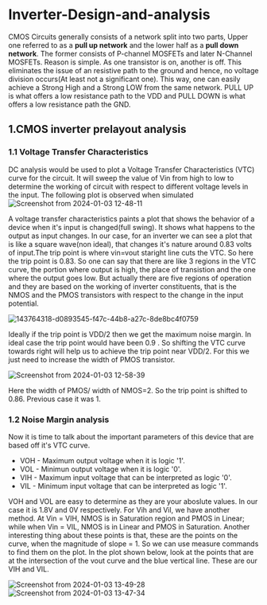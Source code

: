 # Inverter-Design-and-analysis
CMOS Circuits generally consists of a network split into two parts, Upper one referred to as a **pull up network** and the lower half as a **pull down network**. The former consists of P-channel MOSFETs and later N-Channel MOSFETs. Reason is simple. As one transistor is on, another is off. This eliminates the issue of an resistive path to the ground and hence, no voltage division occurs(At least not a significant one). This way, one can easily achieve a Strong High and a Strong LOW from the same network. PULL UP is what offers a low resistance path to the VDD and PULL DOWN is what offers a low resistance path the GND.

## 1.CMOS inverter prelayout analysis
### 1.1 Voltage Transfer Characteristics
DC analysis would be used to plot a Voltage Transfer Characteristics (VTC) curve for the circuit. It will sweep the value of Vin from high to low to determine the working of circuit with respect to different voltage levels in the input. The following plot is observed when simulated 
![Screenshot from 2024-01-03 12-48-11](https://github.com/K-shejuti/Inverter-Design-and-analysis/assets/152790020/c8b1eaae-658a-4ec0-9266-b37eb04ce82b)

A voltage transfer characteristics paints a plot that shows the behavior of a device when it's input is changed(full swing). It shows what happens to the output as input changes. In our case, for an inverter we can see a plot that is like a square wave(non ideal), that changes it's nature around 0.83 volts of input.The trip point is where vin=vout staright line cuts the VTC. So here the trip point is 0.83. So one can say that there are like 3 regions in the VTC curve, the portion where output is high, the place of transistion and the one where the output goes low. But actually there are five regions of operation and they are based on the working of inverter constituents, that is the NMOS and the PMOS transistors with respect to the change in the input potential.

![143764318-d0893545-f47c-44b8-a27c-8de8bc4f0759](https://github.com/K-shejuti/Inverter-Design-and-analysis/assets/152790020/4686bf1c-2d64-4fde-ad4a-d69af84029f1)

Ideally if the trip point is VDD/2 then we get the maximum noise margin. In ideal case the trip point would have been 0.9 . So shifting the VTC curve towards right will help us to achieve the trip point near VDD/2. For this we just need to increase the width of PMOS transistor.

![Screenshot from 2024-01-03 12-58-39](https://github.com/K-shejuti/Inverter-Design-and-analysis/assets/152790020/37980946-dfa7-4a99-8c5c-239861ebb45c)

Here the width of PMOS/ width of NMOS=2. So the trip point is shifted to 0.86. Previous case it was 1.
### 1.2 Noise Margin analysis

Now it is time to talk about the important parameters of this device that are based off it's VTC curve. 
- VOH - Maximum output voltage when it is logic '1'.
- VOL - Minimun output voltage when it is logic '0'.
- VIH - Maximum input voltage that can be interpreted as logic '0'.
- VIL - Minimum input voltage that can be interpreted as logic '1'.
  
VOH and VOL are easy to determine as they are your aboslute values. In our case it is 1.8V and 0V respectively. For Vih and Vil, we have another method. At Vin = VIH, NMOS is in Saturation region and PMOS in Linear; while when Vin = VIL, NMOS is in Linear and PMOS in Saturation. Another interesting thing about these points is that, these are the points on the curve, when the magnitude of slope = 1. So we can use measure commands to find them on the plot. In the plot shown below, look at the points that are at the intersection of the vout curve and the blue vertical line. These are our VIH and VIL.

![Screenshot from 2024-01-03 13-49-28](https://github.com/K-shejuti/Inverter-Design-and-analysis/assets/152790020/56359f12-a2c7-450f-840e-883d0c3744c2) ![Screenshot from 2024-01-03 13-47-34](https://github.com/K-shejuti/Inverter-Design-and-analysis/assets/152790020/8eff866f-78d1-4fa5-95ce-d044858e0f61)









